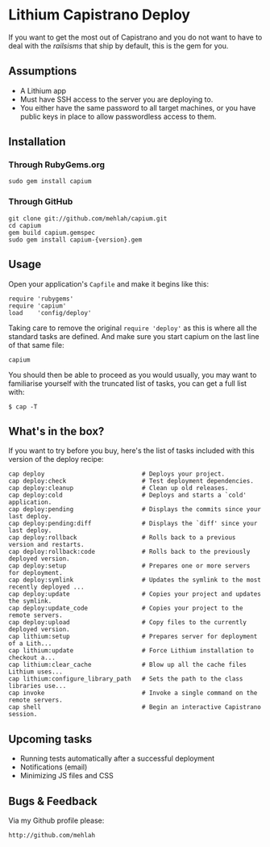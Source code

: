 # Lithium Capistrano Deploy

If you want to get the most out of Capistrano and you do not want to have to deal with the *railsisms* that ship by default, this is the gem for you.

## Assumptions

+ A Lithium app
+ Must have SSH access to the server you are deploying to.
+ You either have the same password to all target machines, or you have public keys in place to allow passwordless access to them.

## Installation

### Through RubyGems.org ###

    sudo gem install capium

### Through GitHub ###

    git clone git://github.com/mehlah/capium.git
    cd capium
    gem build capium.gemspec
    sudo gem install capium-{version}.gem

## Usage

Open your application's `Capfile` and make it begins like this:

    require 'rubygems'
    require 'capium'
    load    'config/deploy'

Taking care to remove the original `require 'deploy'` as this is where all the standard tasks are defined.
And make sure you start capium on the last line of that same file:

    capium

You should then be able to proceed as you would usually, you may want to familiarise yourself with the truncated list of tasks, you can get a full list with:

    $ cap -T

## What's in the box?

If you want to try before you buy, here's the list of tasks included with this version of the deploy recipe:

    cap deploy                           # Deploys your project.
    cap deploy:check                     # Test deployment dependencies.
    cap deploy:cleanup                   # Clean up old releases.
    cap deploy:cold                      # Deploys and starts a `cold' application.
    cap deploy:pending                   # Displays the commits since your last deploy.
    cap deploy:pending:diff              # Displays the `diff' since your last deploy.
    cap deploy:rollback                  # Rolls back to a previous version and restarts.
    cap deploy:rollback:code             # Rolls back to the previously deployed version.
    cap deploy:setup                     # Prepares one or more servers for deployment.
    cap deploy:symlink                   # Updates the symlink to the most recently deployed ...
    cap deploy:update                    # Copies your project and updates the symlink.
    cap deploy:update_code               # Copies your project to the remote servers.
    cap deploy:upload                    # Copy files to the currently deployed version.
    cap lithium:setup                    # Prepares server for deployment of a Lith...
    cap lithium:update                   # Force Lithium installation to checkout a...
    cap lithium:clear_cache              # Blow up all the cache files Lithium uses...
    cap lithium:configure_library_path   # Sets the path to the class libraries use...
    cap invoke                           # Invoke a single command on the remote servers.
    cap shell                            # Begin an interactive Capistrano session.

## Upcoming tasks

+ Running tests automatically after a successful deployment
+ Notifications (email)
+ Minimizing JS files and CSS

## Bugs & Feedback

Via my Github profile please:

    http://github.com/mehlah